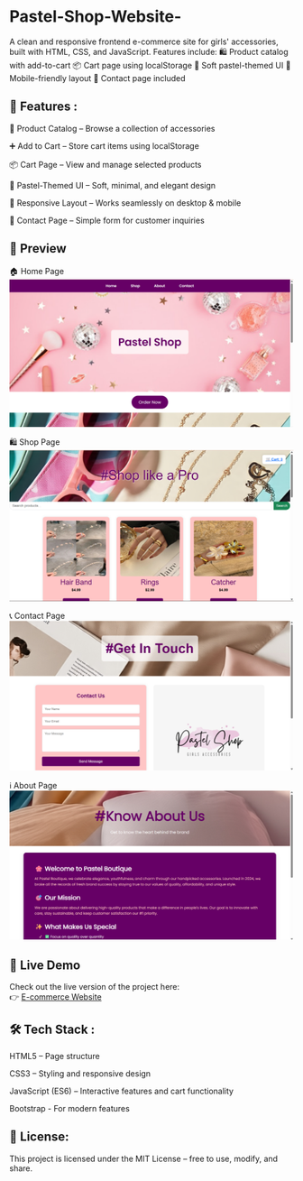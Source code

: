 # Pastel-Shop-Website-
A clean and responsive frontend e-commerce site for girls' accessories, built with HTML, CSS, and JavaScript. Features include:  🛍️ Product catalog with add-to-cart  📦 Cart page using localStorage  🎨 Soft pastel-themed UI  📱 Mobile-friendly layout  📧 Contact page included

## 🚀 Features :

🛒 Product Catalog – Browse a collection of accessories

➕ Add to Cart – Store cart items using localStorage

📦 Cart Page – View and manage selected products

🎨 Pastel-Themed UI – Soft, minimal, and elegant design

📱 Responsive Layout – Works seamlessly on desktop & mobile

📧 Contact Page – Simple form for customer inquiries

## 📸 Preview  

 🏠 Home Page  
![Home Page](assets/home1.png)  

 🛍️ Shop Page
![Shop Page](assets/shop1.png)  

📞 Contact Page 
![Contact Page](assets/contact1.png)  

ℹ️ About Page
![About Page](assets/about1.png)  

## 🔗 Live Demo  

Check out the live version of the project here:  
👉 [E-commerce Website]()


## 🛠️ Tech Stack :

HTML5 – Page structure

CSS3 – Styling and responsive design

JavaScript (ES6) – Interactive features and cart functionality

Bootstrap - For modern features

## 📜 License:

This project is licensed under the MIT License – free to use, modify, and share.